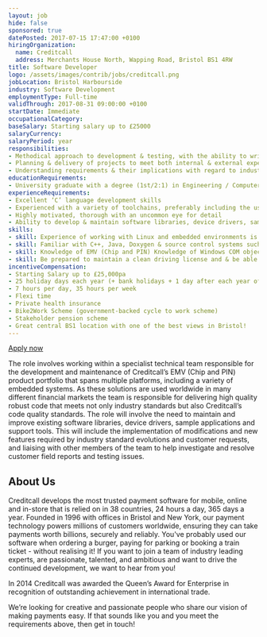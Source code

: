 ```yaml
---
layout: job
hide: false
sponsored: true
datePosted: 2017-07-15 17:47:00 +0100
hiringOrganization:
  name: Creditcall
  address: Merchants House North, Wapping Road, Bristol BS1 4RW
title: Software Developer
logo: /assets/images/contrib/jobs/creditcall.png
jobLocation: Bristol Harbourside
industry: Software Development
employmentType: Full-time
validThrough: 2017-08-31 09:00:00 +0100
startDate: Immediate
occupationalCategory:
baseSalary: Starting salary up to £25000
salaryCurrency: 
salaryPeriod: year
responsibilities:
- Methodical approach to development & testing, with the ability to write robust code and to identify & implement improvements that benefit the company
- Planning & delivery of projects to meet both internal & external expectations
- Understanding requirements & their implications with regard to industry standards, & identifying solutions that achieve these goals
educationRequirements:
- University graduate with a degree (1st/2:1) in Engineering / Computer Science or related discipline
experienceRequirements:
- Excellent ‘C’ language development skills
- Experienced with a variety of toolchains, preferably including the use of Make
- Highly motivated, thorough with an uncommon eye for detail
- Ability to develop & maintain software libraries, device drivers, sample applications and support tools, working independently or as part of a team
skills:
- skill: Experience of working with Linux and embedded environments is highly advantageous
- skill: Familiar with C++, Java, Doxygen & source control systems such as Tortoise SVN & Microsoft Visual SourceSafe
- skill: Knowledge of EMV (Chip and PIN) Knowledge of Windows COM objects development
- skill: Be prepared to maintain a clean driving license and & be able to travel in the UK and & worldwide to carry out duties as required
incentiveCompensation:
- Starting Salary up to £25,000pa
- 25 holiday days each year (+ bank holidays + 1 day after each year of service with up to a max. of 30 days)
- 7 hours per day, 35 hours per week
- Flexi time
- Private health insurance
- Bike2Work Scheme (government-backed cycle to work scheme)
- Stakeholder pension scheme
- Great central BS1 location with one of the best views in Bristol!
---
```

[Apply now](https://creditcall.workable.com/j/29EBB316BB)

The role involves working within a specialist technical team responsible for the development and maintenance of Creditcall’s EMV (Chip and PIN) product portfolio that spans multiple platforms, including a variety of embedded systems. As these solutions are used worldwide in many different financial markets the team is responsible for delivering high quality robust code that meets not only industry standards but also Creditcall’s code quality standards. The role will involve the need to maintain and improve existing software libraries, device drivers, sample applications and support tools. This will include the implementation of modifications and new features required by industry standard evolutions and customer requests, and liaising with other members of the team to help investigate and resolve customer field reports and testing issues.

## About Us

Creditcall develops the most trusted payment software for mobile, online and in-store that is relied on in 38 countries, 24 hours a day, 365 days a year. Founded in 1996 with offices in Bristol and New York, our payment technology powers millions of customers worldwide, ensuring they can take payments worth billions, securely and reliably. You've probably used our software when ordering a burger, paying for parking or booking a train ticket - without realising it! If you want to join a team of industry leading experts, are passionate, talented, and ambitious and want to drive the continued development, we want to hear from you!

In 2014 Creditcall was awarded the Queen’s Award for Enterprise in recognition of outstanding achievement in international trade.

We’re looking for creative and passionate people who share our vision of making payments easy. If that sounds like you and you meet the requirements above, then get in touch!
